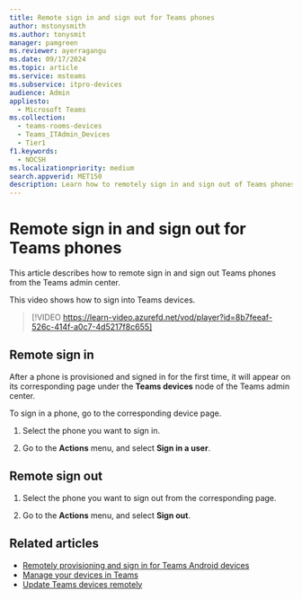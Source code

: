 ```yaml
---
title: Remote sign in and sign out for Teams phones
author: mstonysmith
ms.author: tonysmit
manager: pamgreen
ms.reviewer: ayerragangu
ms.date: 09/17/2024
ms.topic: article
ms.service: msteams
ms.subservice: itpro-devices
audience: Admin
appliesto: 
  - Microsoft Teams
ms.collection: 
  - teams-rooms-devices
  - Teams_ITAdmin_Devices
  - Tier1
f1.keywords: 
  - NOCSH
ms.localizationpriority: medium
search.appverid: MET150
description: Learn how to remotely sign in and sign out of Teams phones.
---
```


# Remote sign in and sign out for Teams phones

This article describes how to remote sign in and sign out Teams phones from the Teams admin center.

This video shows how to sign into Teams devices.

> [!VIDEO https://learn-video.azurefd.net/vod/player?id=8b7feeaf-526c-414f-a0c7-4d5217f8c655]

## Remote sign in

After a phone is provisioned and signed in for the first time, it will appear on its corresponding page under the **Teams devices** node of the Teams admin center.

To sign in a phone, go to the corresponding device page.

1. Select the phone you want to sign in.

2. Go to the **Actions** menu, and select **Sign in a user**.

## Remote sign out

1. Select the phone you want to sign out from the corresponding page.

2. Go to the **Actions** menu, and select **Sign out**.

## Related articles

- [Remotely provisioning and sign in for Teams Android devices](../devices/remote-provision-remote-login.md)
- [Manage your devices in Teams](../devices/device-management.md)
- [Update Teams devices remotely](../devices/remote-update.md)
